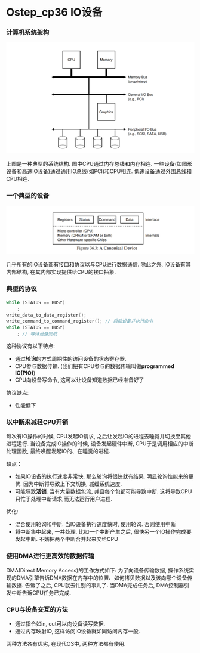 # Ostep_cp36 IO设备

### 计算机系统架构

![System Architecture](./pic/cp36_1.png)

上图是一种典型的系统结构. 图中CPU通过内存总线和内存相连. 一些设备(如图形设备和高速IO设备)通过通用IO总线(如PCI)和CPU相连. 低速设备通过外围总线和CPU相连.



### 一个典型的设备

![A Canonical Device](./pic/cp36_2.png)

几乎所有的IO设备都有接口和协议以与CPU进行数据通信. 除此之外, IO设备有其内部结构, 在其内部实现提供给CPU的接口抽象.



### 典型的协议

```c
while (STATUS == BUSY)
    ;
write_data_to_data_register();
write_command_to_command_register(); // 启动设备并执行命令
while (STATUS == BUSY)
    ; // 等待设备完成
```

这种协议有以下特点:

* 通过**轮询**的方式周期性的访问设备的状态寄存器. 
* CPU参与数据传输. (我们把有CPU参与的数据传输叫做**programmed IO(PIO)**)
* CPU向设备写命令, 这可以让设备知道数据已经准备好了

协议缺点:

* 性能低下



### 以中断来减轻CPU开销

每次有IO操作的时候, CPU发起IO请求, 之后让发起IO的进程去睡觉并切换至其他进程运行. 当设备完成IO操作的时候, 设备发起硬件中断, CPU于是调用相应的中断处理函数, 最终唤醒发起IO的、在睡觉的进程. 

缺点：

* 如果IO设备的执行速度非常快, 那么轮询将很快就有结果. 明显轮询性能来的更优. 因为中断将导致上下文切换, 减缓系统速度.
* 可能导致**活锁**. 当有大量数据包流, 并且每个包都可能导致中断. 这将导致CPU只忙于处理中断请求,而无法运行用户进程.

优化:

* 混合使用轮询和中断. 当IO设备执行速度快时, 使用轮询. 否则使用中断
* 将中断集中起来, 一并处理. 比如一个中断产生之后, 很快另一个IO操作完成要发起中断. 不妨把两个中断合并起来交给CPU



### 使用DMA进行更高效的数据传输

DMA(Direct Memory Access)的工作方式如下: 为了向设备传输数据, 操作系统实现的DMA引擎告诉DMA数据在内存中的位置、如何拷贝数据以及该向哪个设备传输数据. 告诉了之后, CPU就去忙别的事儿了. 当DMA完成任务后, DMA控制器引发中断告诉CPU任务已完成.



### CPU与设备交互的方法

* 通过指令如in, out可以向设备读写数据. 
* 通过内存映射IO, 这样访问IO设备就如同访问内存一般.

两种方法各有优劣, 在现代OS中, 两种方法都有使用.






















